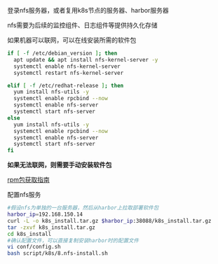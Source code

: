 登录nfs服务器，或者复用k8s节点的服务器、harbor服务器

nfs需要为后续的监控组件、日志组件等提供持久化存储

如果机器可以联网，可以在线安装所需的软件包
```bash
if [ -f /etc/debian_version ]; then
  apt update && apt install nfs-kernel-server -y
  systemctl enable nfs-kernel-server
  systemctl restart nfs-kernel-server

elif [ -f /etc/redhat-release ]; then
  yum install nfs-utils -y
  systemctl enable rpcbind --now
  systemctl enable nfs-server
  systemctl start nfs-server
else
  yum install nfs-utils -y
  systemctl enable rpcbind --now
  systemctl enable nfs-server
  systemctl start nfs-server
fi
```

**如果无法联网，则需要手动安装软件包** 

[rpm包获取指南](./rpm_offline.md)


配置nfs服务
```bash
#假设nfs为单独的一台服务器，然后从harbor上拉取部署软件包
harbor_ip=192.168.150.14
curl -L -o k8s_install.tar.gz $harbor_ip:38088/k8s_install.tar.gz
tar -zxvf k8s_install.tar.gz
cd k8s_install
#确认配置文件，可以直接复制安装harbor时的配置文件
vi conf/config.sh
bash script/k8s/8.nfs-install.sh
```